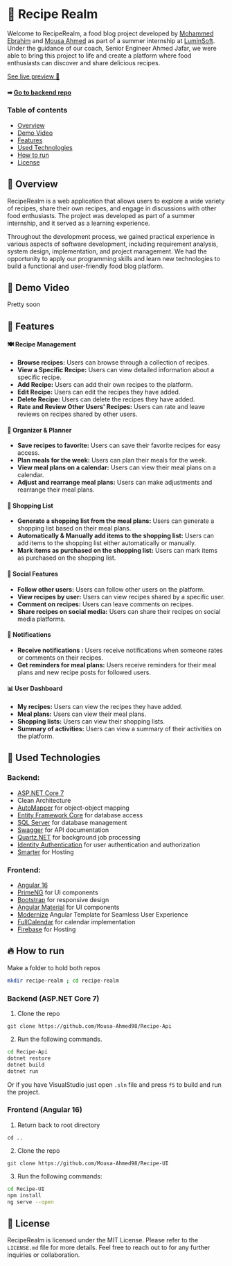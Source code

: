 # 🍰 Recipe Realm

Welcome to RecipeRealm, a food blog project developed by [Mohammed Ebrahim](https://github.com/mohammed0xff) and [Mousa Ahmed](https://github.com/Mousa-Ahmed98) as part of a summer internship at [LuminSoft](https://www.linkedin.com/company/lumin-soft/). Under the guidance of our coach, Senior Engineer Ahmed Jafar, we were able to bring this project to life and create a platform where food enthusiasts can discover and share delicious recipes. <br>

[See live preview 🍕](https://reciperealmui-d092e.web.app)


#### ➡ [Go to backend repo ](https://github.com/Mousa-Ahmed98/Recipe-Api#-recipe-realm) 


### Table of contents
- [Overview](#-overview)
- [Demo Video](#-demo-video)
- [Features](#-features)
- [Used Technologies](#-used-technologies)
- [How to run](#-how-to-run)
- [License](#-license)



## 🍉 Overview 
RecipeRealm is a web application that allows users to explore a wide variety of recipes, share their own recipes, and engage in discussions with other food enthusiasts. The project was developed as part of a summer internship, and it served as a learning experience.

Throughout the development process, we gained practical experience in various aspects of software development, including requirement analysis, system design, implementation, and project management. We had the opportunity to apply our programming skills and learn new technologies to build a functional and user-friendly food blog platform.



## 🍿 Demo Video
Pretty soon 



## 🍖 Features

#### 🍽️️ Recipe Management
- **Browse recipes:** Users can browse through a collection of recipes.
- **View a Specific Recipe:** Users can view detailed information about a specific recipe.
- **Add Recipe:** Users can add their own recipes to the platform.
- **Edit Recipe:** Users can edit the recipes they have added.
- **Delete Recipe:** Users can delete the recipes they have added.
- **Rate and Review Other Users' Recipes:** Users can rate and leave reviews on recipes shared by other users.

#### 📆 Organizer & Planner
- **Save recipes to favorite:** Users can save their favorite recipes for easy access.
- **Plan meals for the week:** Users can plan their meals for the week.
- **View meal plans on a calendar:** Users can view their meal plans on a calendar.
- **Adjust and rearrange meal plans:** Users can make adjustments and rearrange their meal plans.

#### 🛒 Shopping List
- **Generate a shopping list from the meal plans:** Users can generate a shopping list based on their meal plans.
- **Automatically & Manually add items to the shopping list:** Users can add items to the shopping list either automatically or manually.
- **Mark items as purchased on the shopping list:** Users can mark items as purchased on the shopping list.

#### 💬 Social Features
- **Follow other users:** Users can follow other users on the platform.
- **View recipes by user:** Users can view recipes shared by a specific user.
- **Comment on recipes:** Users can leave comments on recipes.
- **Share recipes on social media:** Users can share their recipes on social media platforms.

#### 🔔 Notifications
- **Receive notifications :** Users receive notifications when someone rates or comments on their recipes.
- **Get reminders for meal plans:** Users receive reminders for their meal plans and new recipe posts for followed users.

#### 📊 User Dashboard
- **My recipes:** Users can view the recipes they have added.
- **Meal plans:** Users can view their meal plans.
- **Shopping lists:** Users can view their shopping lists.
- **Summary of activities:** Users can view a summary of their activities on the platform.



## 🍜 Used Technologies

### Backend:
- [ASP.NET Core 7](https://learn.microsoft.com/en-us/aspnet/core/release-notes/aspnetcore-7.0?view=aspnetcore-7.0)
- Clean Architecture 
- [AutoMapper](https://automapper.org/) for object-object mapping
- [Entity Framework Core](https://learn.microsoft.com/en-us/ef/core/) for database access
- [SQL Server](https://www.microsoft.com/en-us/sql-server) for database management
- [Swagger](https://swagger.io/) for API documentation
- [Quartz.NET](https://www.quartz-scheduler.net/) for background job processing
- [Identity Authentication](https://learn.microsoft.com/en-us/aspnet/core/security/authentication/identity?view=aspnetcore-7.0) for user authentication and authorization
- [Smarter](https://www.smarterasp.net ) for Hosting

### Frontend:
- [Angular 16](https://angular.io/) 
- [PrimeNG](https://primeng.org/) for UI components
- [Bootstrap](https://getbootstrap.com/) for responsive design
- [Angular Material](https://material.angular.io ) for UI components
- [Modernize](https://demos.adminmart.com/free/angular/modernize-angular-free/landingpage/index.html) Angular Template for Seamless User Experience
- [FullCalendar](https://fullcalendar.io/) for calendar implementation
- [Firebase](https://firebase.google.com) for Hosting






## 🔥 How to run 

Make a folder to hold both repos

```bash
mkdir recipe-realm ; cd recipe-realm
```

### Backend (ASP.NET Core 7)
1. Clone the repo

```
git clone https://github.com/Mousa-Ahmed98/Recipe-Api
```
2. Run the following commands.
```bash
cd Recipe-Api
dotnet restore
dotnet build
dotnet run
```
Or if you have VisualStudio just open `.sln` file and press `f5` to build and run the project.


### Frontend (Angular 16)
1. Return back to root directory 
```
cd ..

```
2. Clone the repo

```
git clone https://github.com/Mousa-Ahmed98/Recipe-UI
```
3. Run the following commands:
   

```bash
cd Recipe-UI
npm install
ng serve --open
```   



## 🍳 License

RecipeRealm is licensed under the MIT License. Please refer to the `LICENSE.md` file for more details.
Feel free to reach out to for any further inquiries or collaboration.


